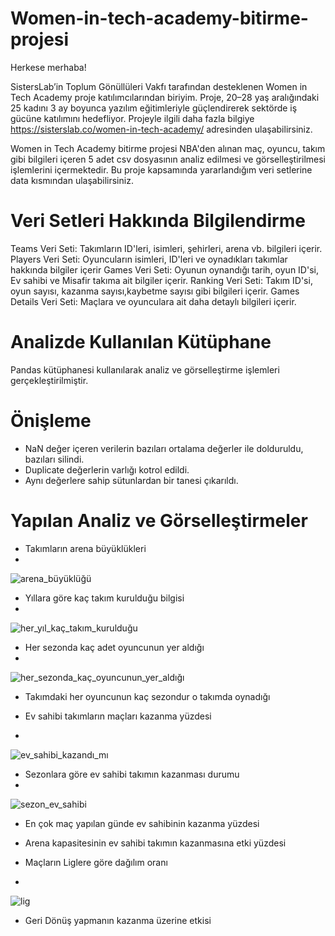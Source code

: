 # Women-in-tech-academy-bitirme-projesi

Herkese merhaba!

SistersLab’in Toplum Gönüllüleri Vakfı tarafından desteklenen Women in Tech Academy proje katılımcılarından biriyim. Proje, 20–28 yaş aralığındaki 25 kadını 3 ay boyunca yazılım eğitimleriyle güçlendirerek sektörde iş gücüne katılımını hedefliyor. Projeyle ilgili daha fazla bilgiye https://sisterslab.co/women-in-tech-academy/ adresinden ulaşabilirsiniz.

Women in Tech Academy bitirme projesi NBA'den alınan maç, oyuncu, takım gibi bilgileri içeren 5 adet csv dosyasının analiz edilmesi ve görselleştirilmesi işlemlerini içermektedir. Bu proje kapsamında yararlandığım veri setlerine data kısmından ulaşabilirsiniz.

# Veri Setleri Hakkında Bilgilendirme
Teams Veri Seti: Takımların ID'leri, isimleri, şehirleri, arena vb. bilgileri içerir.
Players Veri Seti: Oyuncuların isimleri, ID'leri ve oynadıkları takımlar hakkında bilgiler içerir
Games Veri Seti: Oyunun oynandığı tarih, oyun ID'si, Ev sahibi ve Misafir takıma ait bilgiler içerir.
Ranking Veri Seti: Takım ID'si, oyun sayısı, kazanma sayısı,kaybetme sayısı gibi bilgileri içerir.
Games Details Veri Seti: Maçlara ve oyunculara ait daha detaylı bilgileri içerir.

# Analizde Kullanılan Kütüphane 
Pandas kütüphanesi kullanılarak analiz ve görselleştirme işlemleri gerçekleştirilmiştir.

# Önişleme
- NaN değer içeren verilerin bazıları ortalama değerler ile dolduruldu, bazıları silindi.
- Duplicate değerlerin varlığı kotrol edildi.
- Aynı değerlere sahip sütunlardan bir tanesi çıkarıldı.

# Yapılan Analiz ve Görselleştirmeler

- Takımların arena büyüklükleri 
- 
![arena_büyüklüğü](https://user-images.githubusercontent.com/44268599/182625200-05ae0e0e-cd34-47cf-8cbe-9ccddd858bab.png)

- Yıllara göre kaç takım kurulduğu bilgisi 
- 
![her_yıl_kaç_takım_kurulduğu](https://user-images.githubusercontent.com/44268599/182625398-c8722ccf-dacc-4b0f-9199-44fae6e49053.png)

- Her sezonda kaç adet oyuncunun yer aldığı
- 
![her_sezonda_kaç_oyuncunun_yer_aldığı](https://user-images.githubusercontent.com/44268599/182625726-af4d5d41-038d-4b1f-8416-b06c2f890ef3.png)

- Takımdaki her oyuncunun kaç sezondur o takımda oynadığı

- Ev sahibi takımların maçları kazanma yüzdesi
- 
![ev_sahibi_kazandı_mı](https://user-images.githubusercontent.com/44268599/182626280-ff97161a-2b64-48b5-9f06-f25582c721b0.png)

- Sezonlara göre ev sahibi takımın kazanması durumu
- 
![sezon_ev_sahibi](https://user-images.githubusercontent.com/44268599/182626571-3160b112-e832-474f-b81e-06c2a5cc6910.png)

- En çok maç yapılan günde ev sahibinin kazanma yüzdesi

- Arena kapasitesinin ev sahibi takımın kazanmasına etki yüzdesi

- Maçların Liglere göre dağılım oranı
- 
![lig](https://user-images.githubusercontent.com/44268599/182627158-502450f6-ef0d-43d2-a402-6f9c42e29588.png)

- Geri Dönüş yapmanın kazanma üzerine etkisi

